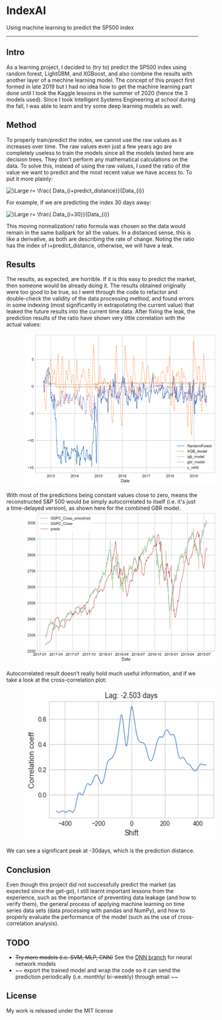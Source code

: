 # IndexAI
Using machine learning to predict the SP500 index

---
## Intro
As a learning project, I decided to (try to) predict the SP500 index using random forest, LightGBM, and XGBoost, and also combine the results with another layer of a mechine learning model. The concept of this project first formed in late 2019 but I had no idea how to get the machine learning part done until I took the Kaggle lessons in the summer of 2020 (hence the 3 models used). Since I took Intelligent Systems Engineering at school during the fall, I was able to learn and try some deep learning models as well.

## Method

To properly train/predict the index, we cannot use the raw values as it increases over time. The raw values even just a few years ago are completely useless to train the models since all the models tested here are decision trees. They don’t perform any mathematical calculations on the data. To solve this, instead of using the raw values, I used the ratio of the value we want to predict and the most recent value we have access to. To put it more plainly:

![\Large r= \frac{ Data_{i+predict\_distance}}{Data_{i}}](https://latex.codecogs.com/gif.latex?r=&space;\frac{&space;Data_{i&plus;predict\_distance}}{Data_{i}})

For example, if we are predicting the index 30 days away:

![\Large r= \frac{ Data_{i+30}}{Data_{i}}](https://latex.codecogs.com/gif.latex?r=&space;\frac{&space;Data_{i&plus;30}}{Data_{i}})

This moving normalization/ ratio formula was chosen so the data would remain in the same ballpark for all the values. In a distanced sense, this is like a derivative, as both are describing the rate of change. Noting the ratio has the index of i+predict_distance, otherwise, we will have a leak.



## Results
The results, as expected, are horrible. If it is this easy to predict the market, then someone would be already doing it. The results obtained originally were too good to be true, so I went through the code to refactor and double-check the validity of the data processing method, and found errors in some indexing (most significantly in extrapolating the current value) that leaked the future results into the current time data. After fixing the leak, the prediction results of the ratio have shown very little correlation with the actual values:

<a href="./assets/30days_prediction_ratio.png"><img src="./assets/30days_prediction_ratio.png" style="margin-left: 10%" height=400px></a>

With most of the predictions being constant values close to zero, means the reconstructed S&P 500 would be simply autocorrelated to itself (i.e. it's just a time-delayed version), as shown here for the combined GBR model.
<a href="./assets/30days_prediction_gbr.png"><img src="./assets/30days_prediction_gbr.png" style="margin-left: 10%" height=400px></a>

Autocorrelated result doesn’t really hold much useful information, and if we take a look at the cross-correlation plot:

<a href="./assets/30days_prediction_gbr_cc.png"><img src="./assets/30days_prediction_gbr_cc.png" style="margin-left: 10%" height=400px></a>

We can see a significant peak at -30days, which is the prediction distance.

## Conclusion
Even though this project did not successfully predict the market (as expected since the get-go), I still learnt important lessons from the experience, such as the importance of preventing data leakage (and how to verify them), the general process of applying machine learning on time series data sets (data processing with pandas and NumPy), and how to properly evaluate the performance of the model (such as the use of cross-correlation analysis).


## TODO

- ~~Try more models (i.e. SVM, MLP, CNN)~~ See the [DNN branch](../../tree/DNN) for neural network models
- ~~ export the trained model and wrap the code so it can send the prediction periodically (i.e. monthly/ bi-weekly) through email ~~

## License
My work is released under the MIT license
